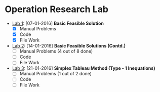 Operation Research Lab
======================

- [Lab 1](07-01-2016/problem1a.md): [07-01-2016] **Basic Feasible Solution**
	- [x] Manual Problems 
	- [x] Code
	- [x] File Work  
- [Lab 2](14-01-2016/Lab-Expt1b.pdf): [14-01-2016] **Basic Feasible Solutions (Contd.)**  
	- [ ] Manual Problems (4 out of 8 done)
	- [ ] Code
	- [ ] File Work
- [Lab 3](21-01-2016/OR-2016-Slide.pdf): [21-01-2016] **Simplex Tableau Method (Type - 1 Inequations)**
	- [ ] Manual Problems (1 out of 2 done)
	- [ ] Code
	- [ ] File Work
